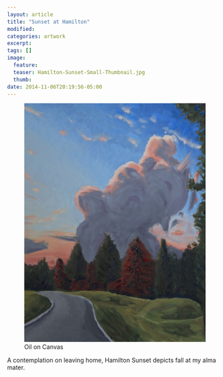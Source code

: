 ```yaml
---
layout: article
title: "Sunset at Hamilton"
modified:
categories: artwork
excerpt:
tags: []
image:
  feature:
  teaser: Hamilton-Sunset-Small-Thumbnail.jpg
  thumb:
date: 2014-11-06T20:19:56-05:00
---
```


<figure>
  <a href="/images/Hamilton-Sunset.jpg"><img src="/images/Hamilton-Sunset-Thumbnail.jpg" /></a>
  <figcaption> Oil on Canvas </figcaption>
</figure>

A contemplation on leaving home, Hamilton Sunset depicts fall at my alma mater.
